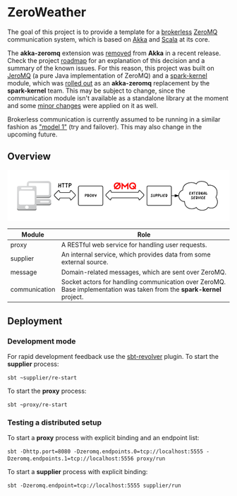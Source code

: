 # ZeroWeather

The goal of this project is to provide a template for a [brokerless](http://zguide.zeromq.org/php:all#Brokerless-Reliability-Freelance-Pattern) [ZeroMQ](http://zeromq.org/) communication system, which is based on [Akka](http://akka.io/) and [Scala](http://www.scala-lang.org/) at its core.

The **akka-zeromq** extension was [removed](https://github.com/akka/akka/issues/16636) from **Akka** in a recent release. Check the project [roadmap](https://www.typesafe.com/blog/akka-roadmap-update-2014) for an explanation of this decision and a summary of the known issues. For this reason, this project was built on [JeroMQ](https://github.com/zeromq/jeromq) (a pure Java implementation of ZeroMQ) and a [spark-kernel](https://github.com/ibm-et/spark-kernel) module, which was [rolled out](https://github.com/akka/akka/issues/16636) as an **akka-zeromq** replacement by the **spark-kernel** team. This may be subject to change, since the communication module isn't available as a standalone library at the moment and some [minor changes](communication/README.md) were applied on it as well.

Brokerless communication is currently assumed to be running in a similar fashion as ["model 1"](http://zguide.zeromq.org/php:all#Model-One-Simple-Retry-and-Failover) (try and failover). This may also change in the upcoming future.

## Overview

![Application layout](/doc/zeromq_application_layout.png)

|Module       |Role|
|-------------|----|
|proxy        |A RESTful web service for handling user requests.|
|supplier     |An internal service, which provides data from some external source.|
|message      |Domain-related messages, which are sent over ZeroMQ.|
|communication|Socket actors for handling communication over ZeroMQ. Base implementation was taken from the **spark-kernel** project.|

## Deployment

### Development mode

For rapid development feedback use the [sbt-revolver](https://github.com/spray/sbt-revolver) plugin. To start the **supplier** process:

    sbt ~supplier/re-start

To start the **proxy** process:

    sbt ~proxy/re-start

### Testing a distributed setup

To start a **proxy** process with explicit binding and an endpoint list:

    sbt -Dhttp.port=8080 -Dzeromq.endpoints.0=tcp://localhost:5555 -Dzeromq.endpoints.1=tcp://localhost:5556 proxy/run
    
To start a **supplier** process with explicit binding:

    sbt -Dzeromq.endpoint=tcp://localhost:5555 supplier/run
    
